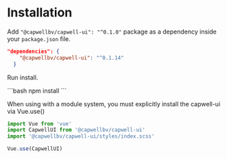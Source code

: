 # Installation

Add `"@capwellbv/capwell-ui": "^0.1.0"` package as a dependency inside your `package.json` file.

```json
"dependencies": {
    "@capwellbv/capwell-ui": "^0.1.14"
  }
```
Run install.

<code-group>
<code-block title="NPM">
```bash
npm install
```
</code-block>
</code-group>

When using with a module system, you must explicitly install the capwell-ui via Vue.use()

```js
import Vue from 'vue'
import CapwellUI from '@capwellbv/capwell-ui'
import '@capwellbv/capwell-ui/styles/index.scss'

Vue.use(CapwellUI)
```
